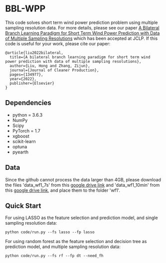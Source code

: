 # BBL-WPP
This code solves short term wind power prediction problem using multiple sampling resolution data. For more details, please see our paper [A Bilateral Branch Learning Paradigm for Short Term Wind Power Prediction with Data of Multiple Sampling Resolutions](https://ieeexplore.ieee.org/abstract/document/9537638) which has been accepted at JCLP. If this code is useful for your work, please cite our paper:

```
@article{liu2022bilateral,
  title={A bilateral branch learning paradigm for short term wind power prediction with data of multiple sampling resolutions},
  author={Liu, Hong and Zhang, Zijun},
  journal={Journal of Cleaner Production},
  pages={134977},
  year={2022},
  publisher={Elsevier}
}
```

## Dependencies

* python = 3.6.3
* NumPy
* Scipy
* PyTorch = 1.7
* xgboost
* scikit-learn
* optuna
* pyearth

## Data

Since the github cannot process the data larger than 4GB, please download the files 'data_wf1_7s' from this [google drive link](https://drive.google.com/file/d/1uh96xI-KL4ANGpqi0QqPLscFYzLZibHY/view?usp=sharing) and 'data_wf1_10min' from this [google drive link](https://drive.google.com/file/d/1TVr2rd4eGP3DP8FeWNWYoNpcifrpZWDn/view?usp=sharing), and place them to the folder 'wf1'.



## Quick Start

For using LASSO as the feature selection and prediction model, and single sampling resolution data:

```
python code/run.py --fs lasso --fp lasso
```

For using random forest as the feature selection and decision tree as prediction model, and multiple sampling resolution data:

```
python code/run.py --fs rf --fp dt --need_fh
```

